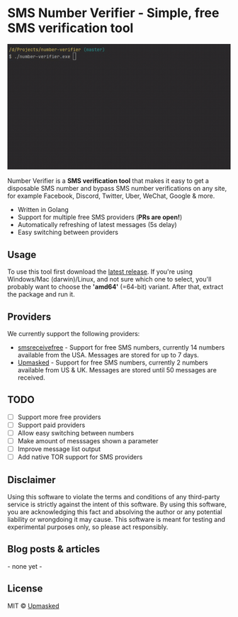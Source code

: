 # SMS Number Verifier - Simple, free SMS verification tool
![number verifier demo](demo.gif)

Number Verifier is a **SMS verification tool** that makes it easy to get a disposable SMS number and bypass SMS number verifications on any site, for example Facebook, Discord, Twitter, Uber, WeChat, Google & more.

- Written in Golang
- Support for multiple free SMS providers (**PRs are open!**)
- Automatically refreshing of latest messages (5s delay)
- Easy switching between providers

## Usage
To use this tool first download the [latest release](https://github.com/upmasked/number-verifier/releases/latest). If you're using Windows/Mac (darwin)/Linux, and not sure which one to select, you'll probably want to choose the **'amd64'** (=64-bit) variant. After that, extract the package and run it.

## Providers
We currently support the following providers:

- [smsreceivefree](https://smsreceivefree.com/) - Support for free SMS numbers, currently 14 numbers available from the USA.
Messages are stored for up to 7 days.
- [Upmasked](https://upmasked.com/temporary-phone-number/fake-sms) - Support for free SMS numbers, currently 2 numbers available from US & UK. Messages are stored until 50 messages are received.

## TODO
- [ ] Support more free providers
- [ ] Support paid providers
- [ ] Allow easy switching between numbers
- [ ] Make amount of messsages shown a parameter
- [ ] Improve message list output
- [ ] Add native TOR support for SMS providers

## Disclaimer
Using this software to violate the terms and conditions of any third-party service is strictly against the intent of this software. By using this software, you are acknowledging this fact and absolving the author or any potential liability or wrongdoing it may cause. This software is meant for testing and experimental purposes only, so please act responsibly.

## Blog posts & articles
\- none yet -

## License
MIT &copy; [Upmasked](https://upmasked.com)

